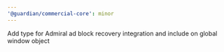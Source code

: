 ```yaml
---
'@guardian/commercial-core': minor
---
```


Add type for Admiral ad block recovery integration and include on global window object
